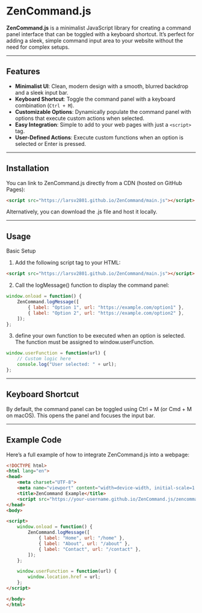 # ZenCommand.js

**ZenCommand.js** is a minimalist JavaScript library for creating a command panel interface that can be toggled with a keyboard shortcut. It’s perfect for adding a sleek, simple command input area to your website without the need for complex setups.

---

## Features

- **Minimalist UI**: Clean, modern design with a smooth, blurred backdrop and a sleek input bar.
- **Keyboard Shortcut**: Toggle the command panel with a keyboard combination (`Ctrl + M`).
- **Customizable Options**: Dynamically populate the command panel with options that execute custom actions when selected.
- **Easy Integration**: Simple to add to your web pages with just a `<script>` tag.
- **User-Defined Actions**: Execute custom functions when an option is selected or Enter is pressed.

---

## Installation

You can link to ZenCommand.js directly from a CDN (hosted on GitHub Pages):

```html
<script src="https://larsv2801.github.io/ZenCommand/main.js"></script>
```
Alternatively, you can download the .js file and host it locally.

---

## Usage
Basic Setup
1. Add the following script tag to your HTML:

```html
<script src="https://larsv2801.github.io/ZenCommand/main.js"></script>
```
2. Call the logMessage() function to display the command panel:

```js
window.onload = function() {
    ZenCommand.logMessage([
        { label: "Option 1", url: "https://example.com/option1" },
        { label: "Option 2", url: "https://example.com/option2" },
    ]);
};
```
3. define your own function to be executed when an option is selected. The function must be assigned to window.userFunction.

```js
window.userFunction = function(url) {
    // Custom logic here
    console.log("User selected: " + url);
};
```

---

## Keyboard Shortcut
By default, the command panel can be toggled using Ctrl + M (or Cmd + M on macOS). This opens the panel and focuses the input bar.

---

## Example Code
Here’s a full example of how to integrate ZenCommand.js into a webpage:

```html
<!DOCTYPE html>
<html lang="en">
<head>
    <meta charset="UTF-8">
    <meta name="viewport" content="width=device-width, initial-scale=1.0">
    <title>ZenCommand Example</title>
    <script src="https://your-username.github.io/ZenCommand.js/zencommand.min.js"></script>
</head>
<body>

<script>
    window.onload = function() {
        ZenCommand.logMessage([
            { label: "Home", url: "/home" },
            { label: "About", url: "/about" },
            { label: "Contact", url: "/contact" },
        ]);
    };

    window.userFunction = function(url) {
        window.location.href = url;
    };
</script>

</body>
</html>
```


